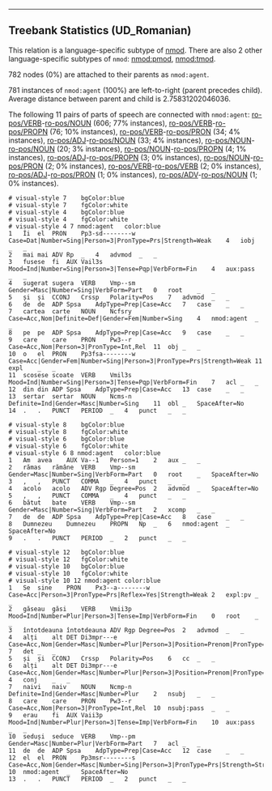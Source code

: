 

--------------------------------------------------------------------------------

## Treebank Statistics (UD_Romanian)

This relation is a language-specific subtype of [nmod]().
There are also 2 other language-specific subtypes of `nmod`: [nmod:pmod](), [nmod:tmod]().

782 nodes (0%) are attached to their parents as `nmod:agent`.

781 instances of `nmod:agent` (100%) are left-to-right (parent precedes child).
Average distance between parent and child is 2.75831202046036.

The following 11 pairs of parts of speech are connected with `nmod:agent`: [ro-pos/VERB]()-[ro-pos/NOUN]() (606; 77% instances), [ro-pos/VERB]()-[ro-pos/PROPN]() (76; 10% instances), [ro-pos/VERB]()-[ro-pos/PRON]() (34; 4% instances), [ro-pos/ADJ]()-[ro-pos/NOUN]() (33; 4% instances), [ro-pos/NOUN]()-[ro-pos/NOUN]() (20; 3% instances), [ro-pos/NOUN]()-[ro-pos/PROPN]() (4; 1% instances), [ro-pos/ADJ]()-[ro-pos/PROPN]() (3; 0% instances), [ro-pos/NOUN]()-[ro-pos/PRON]() (2; 0% instances), [ro-pos/VERB]()-[ro-pos/VERB]() (2; 0% instances), [ro-pos/ADJ]()-[ro-pos/PRON]() (1; 0% instances), [ro-pos/ADV]()-[ro-pos/NOUN]() (1; 0% instances).


~~~ conllu
# visual-style 7	bgColor:blue
# visual-style 7	fgColor:white
# visual-style 4	bgColor:blue
# visual-style 4	fgColor:white
# visual-style 4 7 nmod:agent	color:blue
1	Îi	el	PRON	Pp3-sd--------w	Case=Dat|Number=Sing|Person=3|PronType=Prs|Strength=Weak	4	iobj	_	_
2	mai	mai	ADV	Rp	_	4	advmod	_	_
3	fusese	fi	AUX	Vail3s	Mood=Ind|Number=Sing|Person=3|Tense=Pqp|VerbForm=Fin	4	aux:pass	_	_
4	sugerat	sugera	VERB	Vmp--sm	Gender=Masc|Number=Sing|VerbForm=Part	0	root	_	_
5	și	și	CCONJ	Crssp	Polarity=Pos	7	advmod	_	_
6	de	de	ADP	Spsa	AdpType=Prep|Case=Acc	7	case	_	_
7	cartea	carte	NOUN	Ncfsry	Case=Acc,Nom|Definite=Def|Gender=Fem|Number=Sing	4	nmod:agent	_	_
8	pe	pe	ADP	Spsa	AdpType=Prep|Case=Acc	9	case	_	_
9	care	care	PRON	Pw3--r	Case=Acc,Nom|Person=3|PronType=Int,Rel	11	obj	_	_
10	o	el	PRON	Pp3fsa--------w	Case=Acc|Gender=Fem|Number=Sing|Person=3|PronType=Prs|Strength=Weak	11	expl	_	_
11	scosese	scoate	VERB	Vmil3s	Mood=Ind|Number=Sing|Person=3|Tense=Pqp|VerbForm=Fin	7	acl	_	_
12	din	din	ADP	Spsa	AdpType=Prep|Case=Acc	13	case	_	_
13	sertar	sertar	NOUN	Ncms-n	Definite=Ind|Gender=Masc|Number=Sing	11	obl	_	SpaceAfter=No
14	.	.	PUNCT	PERIOD	_	4	punct	_	_

~~~


~~~ conllu
# visual-style 8	bgColor:blue
# visual-style 8	fgColor:white
# visual-style 6	bgColor:blue
# visual-style 6	fgColor:white
# visual-style 6 8 nmod:agent	color:blue
1	Am	avea	AUX	Va--1	Person=1	2	aux	_	_
2	rămas	rămâne	VERB	Vmp--sm	Gender=Masc|Number=Sing|VerbForm=Part	0	root	_	SpaceAfter=No
3	,	,	PUNCT	COMMA	_	4	punct	_	_
4	acolo	acolo	ADV	Rgp	Degree=Pos	2	advmod	_	SpaceAfter=No
5	,	,	PUNCT	COMMA	_	4	punct	_	_
6	bătut	bate	VERB	Vmp--sm	Gender=Masc|Number=Sing|VerbForm=Part	2	xcomp	_	_
7	de	de	ADP	Spsa	AdpType=Prep|Case=Acc	8	case	_	_
8	Dumnezeu	Dumnezeu	PROPN	Np	_	6	nmod:agent	_	SpaceAfter=No
9	.	.	PUNCT	PERIOD	_	2	punct	_	_

~~~


~~~ conllu
# visual-style 12	bgColor:blue
# visual-style 12	fgColor:white
# visual-style 10	bgColor:blue
# visual-style 10	fgColor:white
# visual-style 10 12 nmod:agent	color:blue
1	Se	sine	PRON	Px3--a--------w	Case=Acc|Person=3|PronType=Prs|Reflex=Yes|Strength=Weak	2	expl:pv	_	_
2	găseau	găsi	VERB	Vmii3p	Mood=Ind|Number=Plur|Person=3|Tense=Imp|VerbForm=Fin	0	root	_	_
3	întotdeauna	întotdeauna	ADV	Rgp	Degree=Pos	2	advmod	_	_
4	alți	alt	DET	Di3mpr---e	Case=Acc,Nom|Gender=Masc|Number=Plur|Person=3|Position=Prenom|PronType=Ind	7	det	_	_
5	și	și	CCONJ	Crssp	Polarity=Pos	6	cc	_	_
6	alți	alt	DET	Di3mpr---e	Case=Acc,Nom|Gender=Masc|Number=Plur|Person=3|Position=Prenom|PronType=Ind	4	conj	_	_
7	naivi	naiv	NOUN	Ncmp-n	Definite=Ind|Gender=Masc|Number=Plur	2	nsubj	_	_
8	care	care	PRON	Pw3--r	Case=Acc,Nom|Person=3|PronType=Int,Rel	10	nsubj:pass	_	_
9	erau	fi	AUX	Vaii3p	Mood=Ind|Number=Plur|Person=3|Tense=Imp|VerbForm=Fin	10	aux:pass	_	_
10	seduși	seduce	VERB	Vmp--pm	Gender=Masc|Number=Plur|VerbForm=Part	7	acl	_	_
11	de	de	ADP	Spsa	AdpType=Prep|Case=Acc	12	case	_	_
12	el	el	PRON	Pp3msr--------s	Case=Acc,Nom|Gender=Masc|Number=Sing|Person=3|PronType=Prs|Strength=Strong	10	nmod:agent	_	SpaceAfter=No
13	.	.	PUNCT	PERIOD	_	2	punct	_	_

~~~


